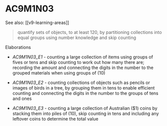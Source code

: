 
# AC9M1N03 

See also: [[v9-learning-areas]]

> quantify sets of objects, to at least 120, by partitioning collections into equal groups using number knowledge and skip counting

Elaborations


- _AC9M1N03_E1_ - counting a large collection of items using groups of fives or tens and skip counting to work out how many there are; recording the amount and connecting the digits in the number to the grouped materials when using groups of \(10\)

- _AC9M1N03_E2_ - counting collections of objects such as pencils or images of birds in a tree, by grouping them in tens to enable efficient counting and connecting the digits in the number to the groups of tens and ones

- _AC9M1N03_E3_ - counting a large collection of Australian \(\$1\) coins by stacking them into piles of \(10\), skip counting in tens and including any leftover coins to determine the total value
